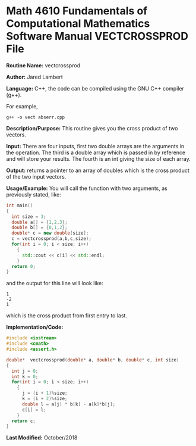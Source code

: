 # Math 4610 Fundamentals of Computational Mathematics Software Manual VECTCROSSPROD File

**Routine Name:**           vectcrossprod

**Author:** Jared Lambert

**Language:** C++, the code can be compiled using the GNU C++ compiler (g++). 

For example,

    g++ -o vect abserr.cpp

**Description/Purpose:** This routine gives you the cross product of two vectors.     
    


**Input:** There are four inputs, first two double arrays are the arguments in the operation. The third is a double array which is passed in by reference and will store your results. The fourth is an int giving the size of each array.  
    

**Output:** returns a pointer to an array of doubles which is the cross product of the two input vectors.  
  

**Usage/Example:**
You will call the function with two arguments, as previously stated, like:
```c++
int main()
{
  int size = 3;
  double a[] = {1,2,3};
  double b[] = {0,1,2};
  double* c = new double[size];
  c = vectcrossprod(a,b,c,size);
  for(int i = 0; i < size; i++)
    {
      std::cout << c[i] << std::endl;
    }
  return 0;
}


```
and the output for this line will look like:    
```
1
-2
1
```  

which is the cross product from first entry to last.

**Implementation/Code:**  

```c++
#include <iostream>
#include <cmath>
#include <assert.h>

double*  vectcrossprod(double* a, double* b, double* c, int size)
{
  int j = 0;
  int k = 0;
  for(int i = 0; i < size; i++)
    {
      j = (i + 1)%size;
      k = (i + 2)%size;
      double l = a[j] * b[k] - a[k]*b[j];
      c[i] = l;
    }
  return c;
}
```

**Last Modified:** October/2018
